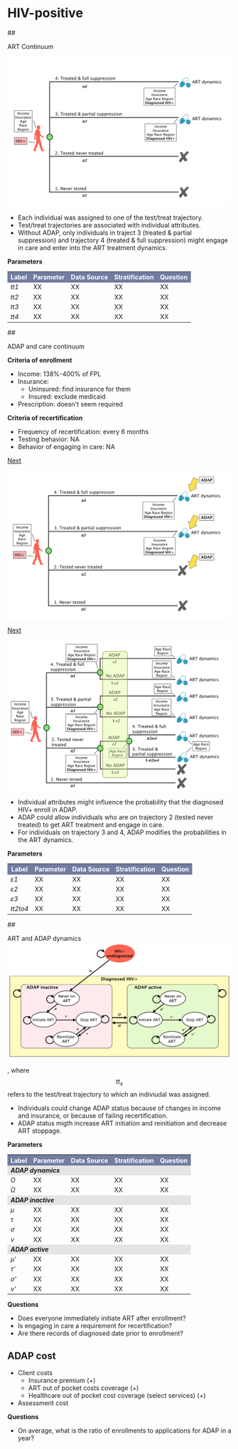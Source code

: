 # HIV-positive
##<div id="ARTcontinuum">ART Continuum</div>

![ARTcontinuum](figures/ARTContinuum1.png)

* Each individual was assigned to one of the test/treat trajectory. 
* Test/treat trajectories are associated with individual attributes. 
* Without ADAP, only individuals in traject 3 (treated & partial suppression) and trajectory 4 (treated & full suppression) might engage in care and enter into the ART treatment dynamics. 

**Parameters**
<table>
<tr>
    <th bgcolor="#737CA1"><font COLOR="#FFFFFF"><strong>Label</strong></font></th>
    <th bgcolor="#737CA1"><font COLOR="#FFFFFF"><strong>Parameter</strong></font></th>
    <th bgcolor="#737CA1"><font COLOR="#FFFFFF"><strong>Data Source</strong></font></th>
    <th bgcolor="#737CA1"><font COLOR="#FFFFFF"><strong>Stratification</strong></font></th>
    <th bgcolor="#737CA1"><font COLOR="#FFFFFF"><strong>Question</strong></font></th>
</tr>

<tr>
    <td><i>tt1</i></td>
    <td> XX </td>
    <td> XX </td>
    <td> XX </td>
    <td> XX </td>
</tr>

<tr>
    <td><i>tt2</i></td>
    <td> XX </td>
    <td> XX </td>
    <td> XX </td>
    <td> XX </td>
</tr>

<tr>
    <td><i>tt3</i></td>
    <td> XX </td>
    <td> XX </td>
    <td> XX </td>
    <td> XX </td>
</tr>

<tr>
    <td><i>tt4</i></td>
    <td> XX </td>
    <td> XX </td>
    <td> XX </td>
    <td> XX </td>
</tr>
</table>

##<div id="ADAPandContinuum">ADAP and care continuum</div>

**Criteria of enrollment**
- Income: 138%-400% of FPL
- Insurance: 
    + Uninsured: find insurance for them
    + Insured: exclude medicaid
- Prescription: doesn't seem required


**Criteria of recertification**
- Frequency of recertification: every 6 months
- Testing behavior: NA
- Behavior of engaging in care: NA

<a href="HIVpositive.md#ARTcontinuum2">Next</a>

<div id="ARTcontinuum2"></div>

![ARTcontinuum2](figures/ARTContinuum2.png)

<a href="HIVpositive.md#ARTcontinuum3">Next</a>


<div id="ARTcontinuum3"></div>

![ARTcontinuum3](figures/ARTContinuum3.png)

* Individual attributes might influence the probability that the diagnosed HIV+ enroll in ADAP. 
* ADAP could allow individuals who are on trajectory 2 (tested never treated) to get ART treatment and engage in care. 
* For individuals on trajectory 3 and 4, ADAP modifies the probabilities in the ART dynamics. 

**Parameters**
<table>
<tr>
    <th bgcolor="#737CA1"><font COLOR="#FFFFFF"><strong>Label</strong></font></th>
    <th bgcolor="#737CA1"><font COLOR="#FFFFFF"><strong>Parameter</strong></font></th>
    <th bgcolor="#737CA1"><font COLOR="#FFFFFF"><strong>Data Source</strong></font></th>
    <th bgcolor="#737CA1"><font COLOR="#FFFFFF"><strong>Stratification</strong></font></th>
    <th bgcolor="#737CA1"><font COLOR="#FFFFFF"><strong>Question</strong></font></th>
</tr>

<tr>
    <td><i>&epsilon;1</i></td>
    <td> XX </td>
    <td> XX </td>
    <td> XX </td>
    <td> XX </td>
</tr>

<tr>
    <td><i>&epsilon;2</i></td>
    <td> XX </td>
    <td> XX </td>
    <td> XX </td>
    <td> XX </td>
</tr>

<tr>
    <td><i>&epsilon;3</i></td>
    <td> XX </td>
    <td> XX </td>
    <td> XX </td>
    <td> XX </td>
</tr>

<tr>
    <td><i>tt2to4</i></td>
    <td> XX </td>
    <td> XX </td>
    <td> XX </td>
    <td> XX </td>
</tr>
</table>


##<div id="ARTdynamics">ART and ADAP dynamics</div>
![ARTdynamics](figures/ARTdynamics.png)

, where $$tt_x$$ refers to the test/treat trajectory to which an indiviudal was assigned. 


* Individuals could change ADAP status because of changes in income and insurance, or because of failing recertification.
* ADAP status migth increase ART initiation and reinitiation and decrease ART stoppage. 

**Parameters**
<table>
<tr>
    <th bgcolor="#737CA1"><font COLOR="#FFFFFF"><strong>Label</strong></font></th>
    <th bgcolor="#737CA1"><font COLOR="#FFFFFF"><strong>Parameter</strong></font></th>
    <th bgcolor="#737CA1"><font COLOR="#FFFFFF"><strong>Data Source</strong></font></th>
    <th bgcolor="#737CA1"><font COLOR="#FFFFFF"><strong>Stratification</strong></font></th>
    <th bgcolor="#737CA1"><font COLOR="#FFFFFF"><strong>Question</strong></font></th>
</tr>

<tr><td colspan=5 bgcolor="#E5E4E2"><i><b>ADAP dynamics</i></b></td></tr>
<tr>
    <td><i>&Omicron;</i></td>
    <td> XX </td>
    <td> XX </td>
    <td> XX </td>
    <td> XX </td>
</tr>

<tr>
    <td><i>&Omega;</i></td>
    <td> XX </td>
    <td> XX </td>
    <td> XX </td>
    <td> XX </td>
</tr>

<tr><td colspan=5 bgcolor="#E5E4E2"><i><b>ADAP inactive</i></b></td></tr>

<tr>
    <td><i>&mu;</i></td>
    <td> XX </td>
    <td> XX </td>
    <td> XX </td>
    <td> XX </td>
</tr>

<tr>
    <td><i>&tau;</i></td>
    <td> XX </td>
    <td> XX </td>
    <td> XX </td>
    <td> XX </td>
</tr>

<tr>
    <td><i>&sigma;</i></td>
    <td> XX </td>
    <td> XX </td>
    <td> XX </td>
    <td> XX </td>
</tr>

<tr>
    <td><i>&nu;</i></td>
    <td> XX </td>
    <td> XX </td>
    <td> XX </td>
    <td> XX </td>
</tr>

<tr><td colspan=5 bgcolor="#E5E4E2"><i><b>ADAP active</i></b></td></tr>

<tr>
    <td><i>&mu;'</i></td>
    <td> XX </td>
    <td> XX </td>
    <td> XX </td>
    <td> XX </td>
</tr>

<tr>
    <td><i>&tau;'</i></td>
    <td> XX </td>
    <td> XX </td>
    <td> XX </td>
    <td> XX </td>
</tr>

<tr>
    <td><i>&sigma;'</i></td>
    <td> XX </td>
    <td> XX </td>
    <td> XX </td>
    <td> XX </td>
</tr>

<tr>
    <td><i>&nu;'</i></td>
    <td> XX </td>
    <td> XX </td>
    <td> XX </td>
    <td> XX </td>
</tr>
</table>

**Questions**

* Does everyone immediately initiate ART after enrollment?
* Is engaging in care a requirement for recertification? 
* Are there records of diagnosed date prior to enrollment?

## <div id="ADAPcost">ADAP cost</div>
* Client costs
    - Insurance premium (+)
    - ART out of pocket costs coverage (+)
    - Healthcare out of pocket cost coverage (select services) (+)
* Assessment cost

**Questions**

* On average, what is the ratio of enrollments to applications for ADAP in a year?

